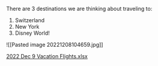 There are 3 destinations we are thinking about traveling to:

1. Switzerland
2. New York
3. Disney World!

![[Pasted image 20221208104659.jpg]]

[2022 Dec 9 Vacation Flights.xlsx](https://mysite.aa.com/:x:/g/personal/242924_corpaa_aa_com/EUBC189TDo1Mpli5SEb2H6IB2R5SVCt8eB0QP0asLFaINQ?e=tJXWqj)